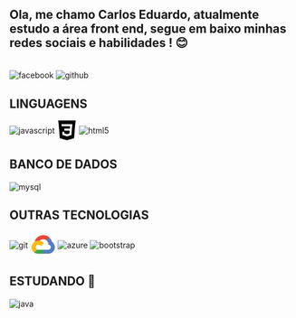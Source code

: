 ## Ola, me chamo Carlos Eduardo, atualmente estudo a área front end, segue em baixo minhas redes sociais e habilidades ! 😊
<div style="display: inline_block"><br/>
<img align="center" alt="facebook" src="https://raw.githubusercontent.com/jmnote/z-icons/master/svg/facebook.svg" height="45px"/>
<img align="center" alt="github" src="https://raw.githubusercontent.com/jmnote/z-icons/master/svg/github.svg" height="45px" />

## LINGUAGENS

<!--- [![Linguagens que uso](https://github-readme-stats.vercel.app/api/top-langs/?username=cadutgoat&layout=compact)](https://github.com/anuraghazra/github-readme-stats) -->

 <img align="center" alt="javascript" src="https://raw.githubusercontent.com/jmnote/z-icons/bd73f8f803467f185ffd94f4fc7c24ce931eb926/svg/javascript.svg" height="35px" />
  <img align="center" alt="css3" src="https://raw.githubusercontent.com/simple-icons/simple-icons/4905ed4d1c968a6aa66e5407c28be701fb636f00/icons/css3.svg"
height="35px" />
 <img align="center" alt="html5" src="https://raw.githubusercontent.com/simple-icons/simple-icons/4905ed4d1c968a6aa66e5407c28be701fb636f00/icons/html5.svg"
height="35px" />
 
 ## BANCO DE DADOS 
 <img align="center" alt="mysql" src="https://raw.githubusercontent.com/bwks/vendor-icons-svg/702f2ac88acc71759ce623bc5000a596195e9db3/mysql-logo.svg" height="35px" />
 
 ## OUTRAS TECNOLOGIAS 
 
 <img align="center" alt="git" src="https://raw.githubusercontent.com/jmnote/z-icons/bd73f8f803467f185ffd94f4fc7c24ce931eb926/svg/git.svg" height="45px" />
 <img align="center" alt="gcloud" src="https://raw.githubusercontent.com/devicons/devicon/master/icons/googlecloud/googlecloud-original.svg" height="45px"/>
 <img align="center" alt="azure" src="https://raw.githubusercontent.com/bwks/vendor-icons-svg/702f2ac88acc71759ce623bc5000a596195e9db3/azure.svg" height="35px"/> 
 <img align="center" alt="bootstrap" src="https://raw.githubusercontent.com/jmnote/z-icons/bd73f8f803467f185ffd94f4fc7c24ce931eb926/svg/bootstrap.svg" width="35px" />
 
 
 ## ESTUDANDO 📝 
 <img align="center" alt="java" src="https://raw.githubusercontent.com/jmnote/z-icons/bd73f8f803467f185ffd94f4fc7c24ce931eb926/svg/java.svg" height="45px" />
 
</div>
